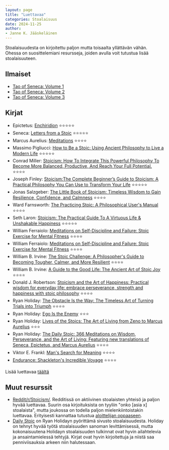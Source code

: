 ```yaml
---
layout: page
title: "Luettavaa"
categories: Stoalaisuus
date: 2024-11-25
author:
- Janne K. Jääskeläinen
---
```

Stoalaisuudesta on kirjoitettu paljon mutta toisaalta yllättävän vähän. Ohessa on suosittelemiani resursseja, joiden avulla voit tutustua lisää stoalaisuuteen.
## Ilmaiset
* [Tao of Seneca: Volume 1](https://tim.blog/wp-content/uploads/2017/07/taoofseneca_vol1-1.pdf)
* [Tao of Seneca: Volume 2](https://tim.blog/wp-content/uploads/2017/07/taoofseneca_vol2.pdf)
* [Tao of Seneca: Volume 3](https://tim.blog/wp-content/uploads/2017/07/taoofseneca_vol3.pdf)

## Kirjat
* Epictetus: [Enchiridion](https://www.goodreads.com/book/show/24615.Enchiridion) ⭐⭐⭐⭐⭐
* Seneca: [Letters from a Stoic](https://www.goodreads.com/book/show/12748281-letters-from-a-stoic) ⭐⭐⭐⭐⭐
* Marcus Aurelius: [Meditations](https://www.goodreads.com/book/show/30659.Meditations) ⭐⭐⭐⭐
* Massimo Pigliucci: [How to Be a Stoic: Using Ancient Philosophy to Live a Modern Life](https://www.goodreads.com/book/show/31423245-how-to-be-a-stoic) ⭐⭐⭐⭐⭐
* Conrad Miller: [Stoicism: How To Integrate This Powerful Philosophy To Become More Balanced, Productive, And Reach Your Full Potential.](https://www.goodreads.com/book/show/44886684-stoicism) ⭐⭐⭐⭐
* Joseph Finley: [Stoicism:The Complete Beginner’s Guide to Stoicism: A Practical Philosophy You Can Use to Transform Your Life](https://www.goodreads.com/book/show/27270352-stoicism) ⭐⭐⭐⭐⭐
* Jonas Salzgeber: [The Little Book of Stoicism: Timeless Wisdom to Gain Resilience, Confidence, and Calmness](https://www.goodreads.com/book/show/43621841-the-little-book-of-stoicism) ⭐⭐⭐⭐
* Ward Farnsworth: [The Practicing Stoic: A Philosophical User's Manual](https://www.goodreads.com/book/show/42181183-the-practicing-stoic) ⭐⭐⭐⭐
* Seth Laron: [Stoicism: The Practical Guide To A Virtuous Life & Unshakable Happiness](https://www.goodreads.com/book/show/25897600-stoicism) ⭐⭐⭐⭐⭐
* William Ferraiolo: [Meditations on Self-Discipline and Failure: Stoic Exercise for Mental Fitness](https://www.goodreads.com/book/show/36351075-meditations-on-self-discipline-and-failure) ⭐⭐⭐⭐
* William Ferraiolo: [Meditations on Self-Discipline and Failure: Stoic Exercise for Mental Fitness](https://www.goodreads.com/book/show/36351075-meditations-on-self-discipline-and-failure) ⭐⭐⭐⭐
* William B. Irvine: [The Stoic Challenge: A Philosopher's Guide to Becoming Tougher, Calmer, and More Resilient](https://www.goodreads.com/book/show/44431618-the-stoic-challenge) ⭐⭐⭐⭐
* William B. Irvine: [A Guide to the Good Life: The Ancient Art of Stoic Joy](https://www.goodreads.com/book/show/5617966-a-guide-to-the-good-life) ⭐⭐⭐⭐
* Donald J. Robertson: [Stoicism and the Art of Happiness: Practical wisdom for everyday life: embrace perseverance, strength and happiness with stoic philosophy](https://www.goodreads.com/book/show/20757916-stoicism-and-the-art-of-happiness) ⭐⭐⭐⭐
* Ryan Holiday: [The Obstacle Is the Way: The Timeless Art of Turning Trials into Triumph](https://www.goodreads.com/book/show/18668059-the-obstacle-is-the-way) ⭐⭐⭐⭐
* Ryan Holiday: [Ego Is the Enemy](https://www.goodreads.com/book/show/27036528-ego-is-the-enemy) ⭐⭐⭐
* Ryan Holiday: [Lives of the Stoics: The Art of Living from Zeno to Marcus Aurelius](https://www.goodreads.com/book/show/50484473-lives-of-the-stoics) ⭐⭐⭐
* Ryan Holiday: [The Daily Stoic: 366 Meditations on Wisdom, Perseverance, and the Art of Living: Featuring new translations of Seneca, Epictetus, and Marcus Aurelius](https://www.goodreads.com/book/show/32327872-the-daily-stoic) ⭐⭐⭐⭐
* Viktor E. Frankl: [Man's Search for Meaning](https://www.goodreads.com/book/show/19306508-man-s-search-for-meaning) ⭐⭐⭐⭐
* [Endurance: Shackleton's Incredible Voyage](https://www.goodreads.com/book/show/34443818-endurance) ⭐⭐⭐⭐

Lisää luettavaa [täältä](https://www.reddit.com/r/Stoicism/wiki/library/)

## Muut resurssit
* [Reddit/r/Stoicism/](https://www.reddit.com/r/Stoicism/). Redditissä on aktiivinen stoalaisten yhteisö ja paljon hyvää luettavaa. Suurin osa kirjoituksista on tyyliin "onko [asia x] stoalaista", mutta joukossa on todella paljon mielenkiintoistakin luettavaa. Erityisesti kannattaa tutustua [aloittelijan oppaaseen](https://www.reddit.com/r/Stoicism/comments/1gxgv4f/read_before_posting_rstoicism_beginners_guide/). 
* [Daily Stoic](https://dailystoic.com/) on Ryan Holidayn pyörittämä sivusto stoalaisuudesta. Holiday on tehnyt hyvää työtä stoalaisuuden sanoman levittämisessä, mutta kokonaisuutena Holidayn stoalaisuuden tulkinnat ovat hyvin ailahtelevia ja ansaintamielessä tehtyjä. Kirjat ovat hyvin kirjoitettuja ja niistä saa penniviisauksia arkeen niin halutessaan. 
